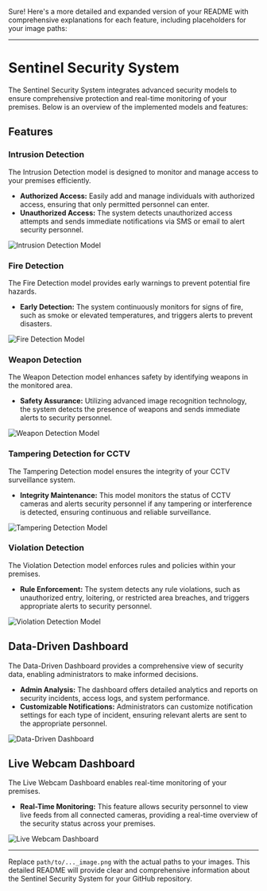 Sure! Here's a more detailed and expanded version of your README with comprehensive explanations for each feature, including placeholders for your image paths:

---

# Sentinel Security System

The Sentinel Security System integrates advanced security models to ensure comprehensive protection and real-time monitoring of your premises. Below is an overview of the implemented models and features:

## Features

### Intrusion Detection
The Intrusion Detection model is designed to monitor and manage access to your premises efficiently.

- **Authorized Access:** Easily add and manage individuals with authorized access, ensuring that only permitted personnel can enter.
- **Unauthorized Access:** The system detects unauthorized access attempts and sends immediate notifications via SMS or email to alert security personnel.

![Intrusion Detection Model](path/to/intrusion_detection_image.png)

### Fire Detection
The Fire Detection model provides early warnings to prevent potential fire hazards.

- **Early Detection:** The system continuously monitors for signs of fire, such as smoke or elevated temperatures, and triggers alerts to prevent disasters.

![Fire Detection Model](path/to/fire_detection_image.png)

### Weapon Detection
The Weapon Detection model enhances safety by identifying weapons in the monitored area.

- **Safety Assurance:** Utilizing advanced image recognition technology, the system detects the presence of weapons and sends immediate alerts to security personnel.

![Weapon Detection Model](path/to/weapon_detection_image.png)

### Tampering Detection for CCTV
The Tampering Detection model ensures the integrity of your CCTV surveillance system.

- **Integrity Maintenance:** This model monitors the status of CCTV cameras and alerts security personnel if any tampering or interference is detected, ensuring continuous and reliable surveillance.

![Tampering Detection Model](path/to/tampering_detection_image.png)

### Violation Detection
The Violation Detection model enforces rules and policies within your premises.

- **Rule Enforcement:** The system detects any rule violations, such as unauthorized entry, loitering, or restricted area breaches, and triggers appropriate alerts to security personnel.

![Violation Detection Model](path/to/violation_detection_image.png)

## Data-Driven Dashboard
The Data-Driven Dashboard provides a comprehensive view of security data, enabling administrators to make informed decisions.

- **Admin Analysis:** The dashboard offers detailed analytics and reports on security incidents, access logs, and system performance.
- **Customizable Notifications:** Administrators can customize notification settings for each type of incident, ensuring relevant alerts are sent to the appropriate personnel.

![Data-Driven Dashboard](path/to/data_dashboard_image.png)

## Live Webcam Dashboard
The Live Webcam Dashboard enables real-time monitoring of your premises.

- **Real-Time Monitoring:** This feature allows security personnel to view live feeds from all connected cameras, providing a real-time overview of the security status across your premises.

![Live Webcam Dashboard](path/to/live_webcam_dashboard_image.png)

---

Replace `path/to/..._image.png` with the actual paths to your images. This detailed README will provide clear and comprehensive information about the Sentinel Security System for your GitHub repository.
